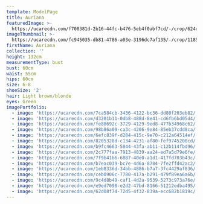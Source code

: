 ```yaml
---
template: ModelPage
title: Auriana
featuredImage: >-
  https://ucarecdn.com/f708381d-2b16-44fc-b476-5eb4f0abf7cd/-/crop/624x375/204,0/-/preview/
imageThumbnail: >-
  https://ucarecdn.com/fc945035-db81-4786-a03e-3196dc7af135/-/crop/1185x1518/889,18/-/preview/
firstName: Auriana
collection: ''
height: 132cm
measurementType: bust
bust: 60cm
waist: 55cm
hips: 60cm
size: 6-8
shoeSize: '2'
hair: Light brown/blonde
eyes: Green
imagePortfolio:
  - image: 'https://ucarecdn.com/7ca584cb-3436-4122-bc36-dd80f203eb82/'
  - image: 'https://ucarecdn.com/d3201b11-0db8-488d-8e41-cd6fb6bd05d4/'
  - image: 'https://ucarecdn.com/fe88692c-3729-4129-9ed8-477b34968c62/'
  - image: 'https://ucarecdn.com/98b86a09-ca3c-4206-9e84-85eb37cdd8ca/'
  - image: 'https://ucarecdn.com/6efc839f-d284-415c-9e70-c212a64514ef/'
  - image: 'https://ucarecdn.com/8205328d-c134-4231-af80-fef9745200cd/'
  - image: 'https://ucarecdn.com/b9fc4663-5844-43fa-ab11-c12b114fbd96/'
  - image: 'https://ucarecdn.com/2c777faa-7913-4839-aa24-ed7a5d79e6fe/'
  - image: 'https://ucarecdn.com/7f9b41b6-6887-40e0-a1d1-417fd703b43c/'
  - image: 'https://ucarecdn.com/b7eac039-bc7e-4d6a-8784-7fe2ffd42ac2/'
  - image: 'https://ucarecdn.com/1eb8336d-34bb-4886-b7a7-3fc4429af836/'
  - image: 'https://ucarecdn.com/ceb0906c-7780-417a-b291-479f89ea6a6b/'
  - image: 'https://ucarecdn.com/9c4d8b49-caf1-4d2a-9539-5273c973a76e/'
  - image: 'https://ucarecdn.com/e9ed7098-e2d2-47bd-8166-51212edba495/'
  - image: 'https://ucarecdn.com/62d08f74-72d5-4f32-839a-ecc682b1819c/'
---
```


